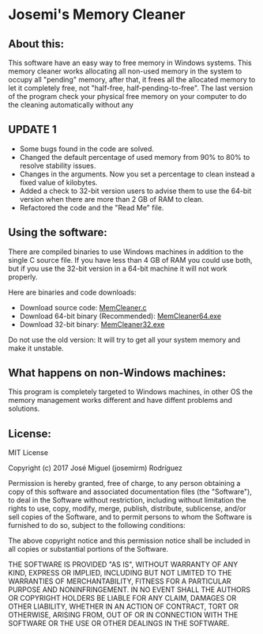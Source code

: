 # Josemi's Memory Cleaner
## About this:
This software have an easy way to free memory in Windows systems.
This memory cleaner works allocating all non-used memory in the system to occupy all "pending" memory, after that, it frees all the allocated memory to let it completely free, not "half-free, half-pending-to-free". The last version of the program check your physical free memory on your computer to do the cleaning automatically without any 

## UPDATE 1
* Some bugs found in the code are solved.
* Changed the default percentage of used memory from 90% to 80% to resolve stability issues.
* Changes in the arguments. Now you set a percentage to clean instead a fixed value of kilobytes.
* Added a check to 32-bit version users to advise them to use the 64-bit version when there are more than 2 GB of RAM to clean.
* Refactored the code and the "Read Me" file.

## Using the software:
There are compiled binaries to use Windows machines in addition to the single C source file. If you have less than 4 GB of RAM you could use both, but if you use the 32-bit version in a 64-bit machine it will not work properly.

Here are binaries and code downloads:

* Download source code: [MemCleaner.c](https://github.com/josemirm/MemoryCleaner/raw/master/MemCleaner.c)
* Download 64-bit binary (Recommended): [MemCleaner64.exe](https://github.com/josemirm/MemoryCleaner/raw/master/MemCleaner64.exe)
* Download 32-bit binary: [MemCleaner32.exe](https://github.com/josemirm/MemoryCleaner/raw/master/MemCleaner32.exe)

Do not use the old version: It will try to get all your system memory and make it unstable.

## What happens on non-Windows machines:
This program is completely targeted to Windows machines, in other OS the memory management works different and have diffent problems and solutions.

## License:

MIT License

Copyright (c) 2017 José Miguel (josemirm) Rodríguez

Permission is hereby granted, free of charge, to any person obtaining a copy
of this software and associated documentation files (the "Software"), to deal
in the Software without restriction, including without limitation the rights
to use, copy, modify, merge, publish, distribute, sublicense, and/or sell
copies of the Software, and to permit persons to whom the Software is
furnished to do so, subject to the following conditions:

The above copyright notice and this permission notice shall be included in all
copies or substantial portions of the Software.

THE SOFTWARE IS PROVIDED "AS IS", WITHOUT WARRANTY OF ANY KIND, EXPRESS OR
IMPLIED, INCLUDING BUT NOT LIMITED TO THE WARRANTIES OF MERCHANTABILITY,
FITNESS FOR A PARTICULAR PURPOSE AND NONINFRINGEMENT. IN NO EVENT SHALL THE
AUTHORS OR COPYRIGHT HOLDERS BE LIABLE FOR ANY CLAIM, DAMAGES OR OTHER
LIABILITY, WHETHER IN AN ACTION OF CONTRACT, TORT OR OTHERWISE, ARISING FROM,
OUT OF OR IN CONNECTION WITH THE SOFTWARE OR THE USE OR OTHER DEALINGS IN THE
SOFTWARE.
